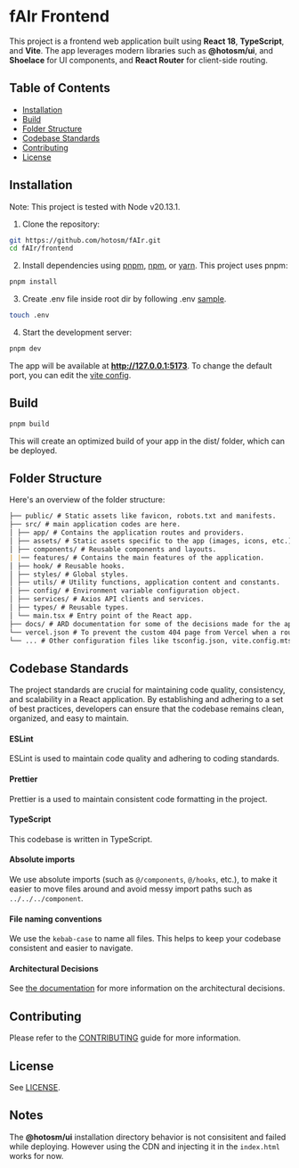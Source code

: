 # fAIr Frontend

This project is a frontend web application built using **React 18**, **TypeScript**, and **Vite**. The app leverages modern libraries such as **@hotosm/ui**, and **Shoelace** for UI components, and **React Router** for client-side routing.

## Table of Contents

- [Installation](#installation)
- [Build](#build)
- [Folder Structure](#folder-structure)
- [Codebase Standards](#codebase-standards)
- [Contributing](#contributing)
- [License](#license)

## Installation

Note: This project is tested with Node v20.13.1.

1. Clone the repository:

```bash
git https://github.com/hotosm/fAIr.git
cd fAIr/frontend
```

2. Install dependencies using [pnpm](https://pnpm.io/), [npm](https://www.npmjs.com/), or [yarn](https://yarnpkg.com/). This project uses pnpm:

```bash
pnpm install
```

3. Create .env file inside root dir by following .env [sample](./.env.sample).

```bash
touch .env
```

4. Start the development server:

```bash
pnpm dev
```

The app will be available at **http://127.0.0.1:5173**. To change the default port, you can edit the [vite config](./vite.config.mts).

## Build

```bash
pnpm build
```

This will create an optimized build of your app in the dist/ folder, which can be deployed.

## Folder Structure

Here's an overview of the folder structure:

```markdown
├── public/ # Static assets like favicon, robots.txt and manifests.
├── src/ # main application codes are here.
│ ├── app/ # Contains the application routes and providers.
│ ├── assets/ # Static assets specific to the app (images, icons, etc.).
│ ├── components/ # Reusable components and layouts.
| |── features/ # Contains the main features of the application.
│ ├── hook/ # Reusable hooks.
│ ├── styles/ # Global styles.
│ ├── utils/ # Utility functions, application content and constants.
│ ├── config/ # Environment variable configuration object.
│ ├── services/ # Axios API clients and services.
│ ├── types/ # Reusable types.
│ └── main.tsx # Entry point of the React app.
├── docs/ # ARD documentation for some of the decisions made for the app.
└── vercel.json # To prevent the custom 404 page from Vercel when a route is visited. (This is just for the demo site deployed on Vercel.)
└── ... # Other configuration files like tsconfig.json, vite.config.mts etc.
```

## Codebase Standards

The project standards are crucial for maintaining code quality, consistency, and scalability in a React application. By establishing and adhering to a set of best practices, developers can ensure that the codebase remains clean, organized, and easy to maintain.

#### ESLint

ESLint is used to maintain code quality and adhering to coding standards.

#### Prettier

Prettier is a used to maintain consistent code formatting in the project.

#### TypeScript

This codebase is written in TypeScript.

#### Absolute imports

We use absolute imports (such as `@/components`, `@/hooks`, etc.), to make it easier to move files around and avoid messy import paths such as `../../../component`.

#### File naming conventions

We use the `kebab-case` to name all files. This helps to keep your codebase consistent and easier to navigate.

#### Architectural Decisions

See [the documentation](./docs/) for more information on the architectural decisions.

## Contributing

Please refer to the [CONTRIBUTING](../CONTRIBUTING.md) guide for more information.

## License

See [LICENSE](../LICENSE).

## Notes

The **@hotosm/ui** installation directory behavior is not consisitent and failed while deploying. However using the CDN and injecting it in the `index.html` works for now.
